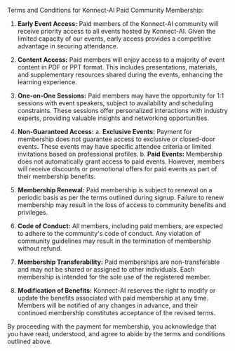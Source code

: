 Terms and Conditions for Konnect-AI Paid Community Membership:

1. **Early Event Access:** Paid members of the Konnect-AI community will receive priority access to all events hosted by Konnect-AI. Given the limited capacity of our events, early access provides a competitive advantage in securing attendance.

2. **Content Access:** Paid members will enjoy access to a majority of event content in PDF or PPT format. This includes presentations, materials, and supplementary resources shared during the events, enhancing the learning experience.

3. **One-on-One Sessions:** Paid members may have the opportunity for 1:1 sessions with event speakers, subject to availability and scheduling constraints. These sessions offer personalized interactions with industry experts, providing valuable insights and networking opportunities.

4. **Non-Guaranteed Access:**
   a. **Exclusive Events:** Payment for membership does not guarantee access to exclusive or closed-door events. These events may have specific attendee criteria or limited invitations based on professional profiles.
   b. **Paid Events:** Membership does not automatically grant access to paid events. However, members will receive discounts or promotional offers for paid events as part of their membership benefits.

5. **Membership Renewal:** Paid membership is subject to renewal on a periodic basis as per the terms outlined during signup. Failure to renew membership may result in the loss of access to community benefits and privileges.

6. **Code of Conduct:** All members, including paid members, are expected to adhere to the community's code of conduct. Any violation of community guidelines may result in the termination of membership without refund.

7. **Membership Transferability:** Paid memberships are non-transferable and may not be shared or assigned to other individuals. Each membership is intended for the sole use of the registered member.

8. **Modification of Benefits:** Konnect-AI reserves the right to modify or update the benefits associated with paid membership at any time. Members will be notified of any changes in advance, and their continued membership constitutes acceptance of the revised terms.

By proceeding with the payment for membership, you acknowledge that you have read, understood, and agree to abide by the terms and conditions outlined above.

